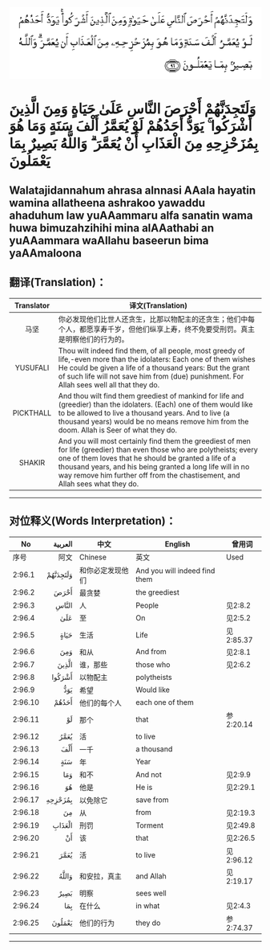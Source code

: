 ![002:096](images/002_096.gif)

#  وَلَتَجِدَنَّهُمْ أَحْرَصَ النَّاسِ عَلَىٰ حَيَاةٍ وَمِنَ الَّذِينَ أَشْرَكُوا ۚ يَوَدُّ أَحَدُهُمْ لَوْ يُعَمَّرُ أَلْفَ سَنَةٍ وَمَا هُوَ بِمُزَحْزِحِهِ مِنَ الْعَذَابِ أَنْ يُعَمَّرَ ۗ وَاللَّهُ بَصِيرٌ بِمَا يَعْمَلُونَ 

## Walatajidannahum ahrasa alnnasi AAala hayatin wamina allatheena ashrakoo yawaddu ahaduhum law yuAAammaru alfa sanatin wama huwa bimuzahzihihi mina alAAathabi an yuAAammara waAllahu baseerun bima yaAAmaloona

## 翻译(Translation)：

| Translator | 译文(Translation)                                            |
| :--------: | ------------------------------------------------------------ |
|    马坚    | 你必发现他们比世人还贪生，比那以物配主的还贪生；他们中每个人，都愿享寿千岁，但他们纵享上寿，终不免要受刑罚。真主是明察他们的行为的。 |
|  YUSUFALI  | Thou wilt indeed find them, of all people, most greedy of life,-even more than the idolaters: Each one of them wishes He could be given a life of a thousand years: But the grant of such life will not save him from (due) punishment. For Allah sees well all that they do. |
| PICKTHALL  | And thou wilt find them greediest of mankind for life and (greedier) than the idolaters. (Each) one of them would like to be allowed to live a thousand years. And to live (a thousand years) would be no means remove him from the doom. Allah is Seer of what they do. |
|   SHAKIR   | And you will most certainly find them the greediest of men for life (greedier) than even those who are polytheists; every one of them loves that he should be granted a life of a thousand years, and his being granted a long life will in no way remove him further off from the chastisement, and Allah sees what they do. |

---

## 对位释义(Words Interpretation)：

| No      |  العربية | 中文             | English                       | 曾用词    |
| ------- | -------: | ---------------- | ----------------------------- | --------- |
| 序号    |     阿文 | Chinese          | 英文                          | Used      |
| 2:96.1  | وَلَتَجِدَنَّهُمْ | 和你必定发现他们 | And you will indeed find them |           |
| 2:96.2  |     أَحْرَصَ | 最贪婪           | the greediest                 |           |
| 2:96.3  |    النَّاسِ | 人               | People                        | 见2:8.2   |
| 2:96.4  |      عَلَىٰ | 至               | On                            | 见2:5.2   |
| 2:96.5  |     حَيَاةٍ | 生活             | Life                          | 见2:85.37 |
| 2:96.6  |      وَمِنَ | 和从             | And from                      | 见2:8.1   |
| 2:96.7  |    الَّذِينَ | 谁，那些         | those who                     | 见2:6.2   |
| 2:96.8  |   أَشْرَكُوا | 以物配主         | polytheists                   |           |
| 2:96.9  |      يَوَدُّ | 希望             | Would like                    |           |
| 2:96.10 |    أَحَدُهُمْ | 他们的每个人     | each one of them              |           |
| 2:96.11 |       لَوْ | 那个             | that                          | 参2:20.14 |
| 2:96.12 |     يُعَمَّرُ | 活               | to live                       |           |
| 2:96.13 |      أَلْفَ | 一千             | a thousand                    |           |
| 2:96.14 |      سَنَةٍ | 年               | Year                          |           |
| 2:96.15 |      وَمَا | 和不             | And not                       | 见2:9.9   |
| 2:96.16 |       هُوَ | 他是             | He is                         | 见2:29.1  |
| 2:96.17 |  بِمُزَحْزِحِهِ | 以免除它         | save from                     |           |
| 2:96.18 |       مِنَ | 从               | from                          | 见2:19.3  |
| 2:96.19 |   الْعَذَابِ | 刑罚             | Torment                       | 见2:49.8  |
| 2:96.20 |       أَنْ | 该               | that                          | 见2:26.5  |
| 2:96.21 |     يُعَمَّرَ | 活               | to live                       | 见2:96.12 |
| 2:96.22 |    وَاللَّهُ | 和安拉，真主     | and Allah                     | 见2:19.17 |
| 2:96.23 |     بَصِيرٌ | 明察             | sees well                     |           |
| 2:96.24 |      بِمَا | 在什么           | in what                       | 见2:4.3   |
| 2:96.25 |   يَعْمَلُونَ | 他们的行为       | they do                       | 参2:74.37 |

---
